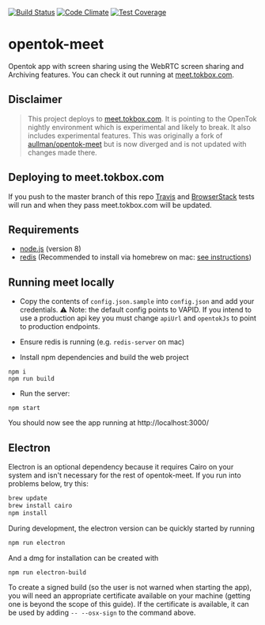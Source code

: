 [![Build Status](https://travis-ci.org/opentok/opentok-meet.svg?branch=master)](https://travis-ci.org/opentok/opentok-meet)
[![Code Climate](https://codeclimate.com/github/opentok/opentok-meet/badges/gpa.svg)](https://codeclimate.com/github/opentok/opentok-meet)
[![Test Coverage](https://codeclimate.com/github/opentok/opentok-meet/badges/coverage.svg)](https://codeclimate.com/github/opentok/opentok-meet/coverage)

# opentok-meet

Opentok app with screen sharing using the WebRTC screen sharing and Archiving features. You can check it out running at [meet.tokbox.com](https://meet.tokbox.com).

## Disclaimer

> This project deploys to [meet.tokbox.com](https://meet.tokbox.com). It is pointing to the OpenTok nightly environment which is experimental and likely to break. It also includes experimental features.
> This was originally a fork of [aullman/opentok-meet](https://github.com/aullman/opentok-meet) but is now diverged and is not updated with changes made there.

## Deploying to meet.tokbox.com

If you push to the master branch of this repo [Travis](https://travis-ci.org/opentok/opentok-meet) and [BrowserStack](https://browserstack.com/automate) tests will run and when they pass meet.tokbox.com will be updated.

## Requirements

- [node.js](https://nodejs.org/en/download/releases/) (version 8)
- [redis](https://redis.io/) (Recommended to install via homebrew on mac: [see instructions](https://medium.com/@petehouston/install-and-config-redis-on-mac-os-x-via-homebrew-eb8df9a4f298))

## Running meet locally

- Copy the contents of `config.json.sample` into `config.json` and add your credentials.
  :warning: Note: the default config points to VAPID. If you intend to use a production api key you must change `apiUrl` and `opentokJs` to point to production endpoints.

- Ensure redis is running (e.g. `redis-server` on mac)

- Install npm dependencies and build the web project

```
npm i
npm run build
```

- Run the server:

```
npm start
```

You should now see the app running at http://localhost:3000/

## Electron

Electron is an optional dependency because it requires Cairo on your system and isn't necessary for the rest of opentok-meet. If you run into problems below, try this:

```sh
brew update
brew install cairo
npm install
```

During development, the electron version can be quickly started by running

```sh
npm run electron
```

And a dmg for installation can be created with

```sh
npm run electron-build
```

To create a signed build (so the user is not warned when starting the app), you will need an appropriate certificate available on your machine (getting one is beyond the scope of this guide). If the certificate is available, it can be used by adding `-- --osx-sign` to the command above.
